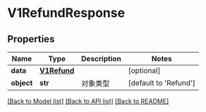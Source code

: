 # V1RefundResponse

## Properties
Name | Type | Description | Notes
------------ | ------------- | ------------- | -------------
**data** | [**V1Refund**](V1Refund.md) |  | [optional] 
**object** | **str** | 对象类型 | [default to 'Refund']

[[Back to Model list]](../README.md#documentation-for-models) [[Back to API list]](../README.md#documentation-for-api-endpoints) [[Back to README]](../README.md)



